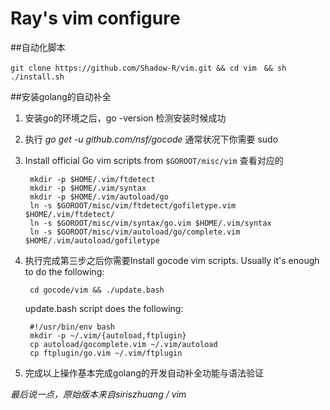 # Ray's vim configure

##自动化脚本
```	
git clone https://github.com/Shadow-R/vim.git && cd vim　&& sh ./install.sh
```

##安装golang的自动补全

1. 安装go的环境之后，go -version 检测安装时候成功
2. 执行 *go get -u github.com/nsf/gocode* 通常状况下你需要 sudo
3. Install official Go vim scripts from `$GOROOT/misc/vim` 查看对应的

		mkdir -p $HOME/.vim/ftdetect
		mkdir -p $HOME/.vim/syntax
		mkdir -p $HOME/.vim/autoload/go  
		ln -s $GOROOT/misc/vim/ftdetect/gofiletype.vim $HOME/.vim/ftdetect/  
  		ln -s $GOROOT/misc/vim/syntax/go.vim $HOME/.vim/syntax  
  		ln -s $GOROOT/misc/vim/autoload/go/complete.vim $HOME/.vim/autoload/gofiletype
4. 执行完成第三步之后你需要Install gocode vim scripts. Usually it's enough to do the following:

		cd gocode/vim && ./update.bash

	update.bash script does the following:

		#!/usr/bin/env bash
		mkdir -p ~/.vim/{autoload,ftplugin}
		cp autoload/gocomplete.vim ~/.vim/autoload
		cp ftplugin/go.vim ~/.vim/ftplugin
5. 完成以上操作基本完成golang的开发自动补全功能与语法验证








*最后说一点，原始版本来自siriszhuang / vim*
